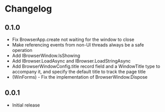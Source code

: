 # Changelog

## 0.1.0

- Fix BrowserApp.create not waiting for the window to close
- Make referencing events from non-UI threads always be a safe operation
- Add IBrowserWindow.IsShowing
- Add IBrowser.LoadAsync and IBrowser.LoadStringAsync
- Add BrowserWindowConfig.title record field and a WindowTitle type to accompany it, and specify the default title to track the page title
- (WinForms) - Fix the implementation of BrowserWindow.Dispose

## 0.0.1

- Initial release
